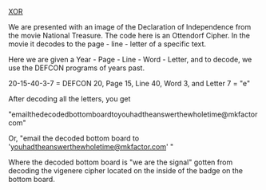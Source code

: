 [XOR](https://defcon.org/signal/YourJourneyBegins/AlphabetShift/SandsSaharaAladdin/MC56F8006VLC/VendorSpeakerArtistCreatorHumanPressGoon/WatchYourHead/AlexisPark/SnowWhiteAndTheSevenDwarfs/ItWasTotallyAliens/XOR/)

We are presented with an image of the Declaration of Independence from the movie National Treasure. The code here is an Ottendorf Cipher. In the movie it decodes to the page - line - letter of a specific text.

Here we are given a Year - Page - Line - Word - Letter, and to decode, we use the DEFCON programs of years past. 

20-15-40-3-7 = DEFCON 20, Page 15, Line 40, Word 3, and Letter 7 = "e"

After decoding all the letters, you get 

"emailthedecodedbottomboardtoyouhadtheanswerthewholetime@mkfactorcom"

Or, "email the decoded bottom board to 'youhadtheanswerthewholetime@mkfactor.com' "

Where the decoded bottom board is "we are the signal" gotten from decoding the vigenere cipher located on the inside of the badge on the bottom board.
